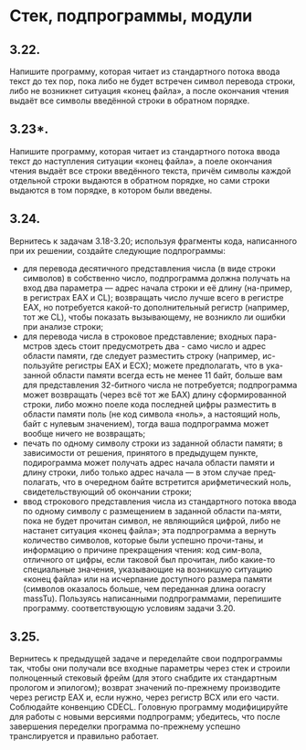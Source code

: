 # Стек, подпрограммы, модули
## 3.22. 
Напишите программу, которая читает из стандартного потока ввода текст до тех пор, пока либо не будет встречен символ перевода строки, либо не возникнет ситуация «конец файла», а после окончания чтения выдаёт все символы введённой строки в обратном порядке.
## 3.23*. 
Напишите программу, которая читает из стандартного потока ввода текст до наступления ситуации «конец файла», а поеле окончания чтения выдаёт все строки введённого текста, причём символы каждой отдельной строки выдаются в обратном порядке, но сами строки выдаются в том порядке, в котором были введены.
## 3.24. 
Вернитесь к задачам 3.18-3.20; используя фрагменты кода, написанного при их решении, создайте следующие подпрограммы:
- для перевода десятичного представления числа (в виде строки символов) в собственно число, подпрограмма должна получать на вход два параметра — адрес начала строки и её длину (на-пример, в регистрах ЕАХ и CL); возвращать число лучше всего в регистре EAX, но потребуется какой-то дополнительный регистр (например, тот же CL), чтобы показать вызывающему, не возникло ли ошибки при анализе строки;
- для перевода числа в строковое представление; входных пара-мстров здесь стоит предусмотреть два - само число и адрес области памяти, где следует разместить строку (например, ис-пользуйте регистры ЕАХ и ЕСХ); можете предполагать, что в ука-занной области памяти всегда есть не менее 11 байт, больше вам для представления 32-битного числа не потребуется; подпрограмма может возвращать (через всё тот же БАХ) длину сформированной строки, либо можно поеле кода последней цифры разместить в области памяти поль (не код символа «ноль», а настоящий ноль, байт с нулевым значением), тогда ваша подпрограмма может вообще ничего не возвращать;
- печать по одному символу строки из заданной области памяти;
в зависимости от решения, принятого в предыдущем пункте, подирограмма может получать адрес начала области памяти и длину строки, либо только адрес начала — в этом случае пред-полагать, что в очередном байте встретится арифметический ноль, свидетельствующий об окончании строки;
- ввод строкового представления числа из стандартного потока ввода по одному символу с размещением в заданной области па-мяти, пока не будет прочитан символ, не являющийся цифрой, либо не настанет ситуация «конец файла»; эта подпрограмма
а вернуть количество символов, которые были успешно прочи-таны, и информацию о причине прекращения чтения: код сим-вола, отличного от цифры, если таковой был прочитан, либо какие-то специальные значения, указывающие на возникшую ситуацию «конец файла» или на исчерпание доступного размера памяти (символов оказалось больше, чем переданная длина
ooracry massTu).
Пользуясь написанными подпрограммами, перепишите программу. соответствующую условиям задачи 3.20.
## 3.25. 
Вернитесь к предыдущей задаче и переделайте свои подпрограммы так, чтобы они получали все входные параметры через стек и строили полноценный стековый фрейм (для этого снабдите их стандартным прологом и эпилогом); возврат значений по-прежнему производите через регистр ЕАХ и, если нужно, через регистр ВСХ или его части. Соблюдайте конвенцию CDECL. Головную программу модифицируйте для работы с новыми версиями подпрограмм; убедитесь, что после завершения переделки программа по-прежнему успешно транслируется и правильно работает.
